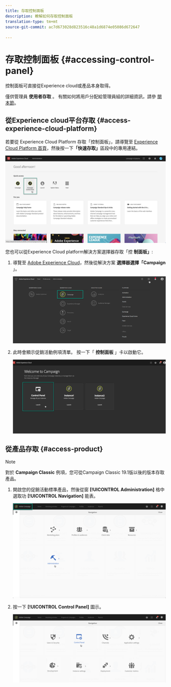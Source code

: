 ```yaml
---
title: 存取控制面板
description: 瞭解如何存取控制面板
translation-type: tm+mt
source-git-commit: ac7d673028d823516c48a1d6874e05086d672647

---
```



# 存取控制面板 {#accessing-control-panel}

控制面板可直接從Experience cloud或產品本身取得。

僅供管理員 **使用者存取** 。 有關如何將用戶分配給管理員組的詳細資訊，請參 [閱本節](../../discover/using/managing-permissions.md)。

## 從Experience cloud平台存取 {#access-experience-cloud-platform}

若要從 Experience Cloud Platform 存取「控制面板」，請導覽至 [Experience Cloud Platform 首頁](https://amc.experiencecloud.adobe.com/)，然後按一下&#x200B;**「快速存取」**&#x200B;區段中的專用連結。

![](assets/quickaccess.png)

您也可以從Experience Cloud platform解決方案選擇器存取「控 **制面板」**:

1. 導覽至 [Adobe Experience Cloud](https://amc.experiencecloud.adobe.com/)，然後從解決方案 **選擇器選擇「Campaign** 」。

   ![](assets/control_panel_access1.png)

1. 此時會顯示促銷活動例項清單。 按一下「 **控制面板** 」卡以啟動它。

   ![](assets/control_panel_access2NEW.png)

## 從產品存取 {#access-product}

>[!NOTE]
>
>對於 **Campaign Classic** 例項，您可從Campaign Classic 19.1版以後的版本存取產品。

1. 開啟您的促銷活動標準產品，然後從窗 **[!UICONTROL Administration]** 格中選取功 **[!UICONTROL Navigation]** 能表。

   ![](assets/control_panel_access3.png)

1. 按一下 **[!UICONTROL Control Panel]** 圖示。

   ![](assets/control_panel_access4new.png)
